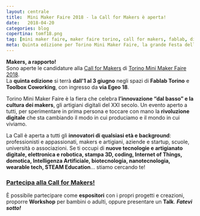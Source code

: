 ```yaml
---
layout: centrale
title:  Mini Maker Faire 2018 - la Call for Makers è aperta!
date:   2018-04-20
categories: blog
copertina: tomf18.png
tag: [mini maker faire, maker faire torino, call for makers, fablab, digital fabrication, makers, fablab torino]
meta: Quinta edizione per Torino Mini Maker Faire, la grande Festa dell'Innovazione, dall'1 al 3 giugno negli spazi di Fablab Torino e Toolbox Coworking. La Call for Makers per partecipare è aperta!
---
```

**Makers, a rapporto!**  
Sono aperte le candidature alla [Call for Makers](http://torino.makerfaire.com/call-for-makers) di [Torino Mini Maker Faire 2018](http://torino.makerfaire.com).  
La **quinta edizione** si terrà **dall'1 al 3 giugno** negli spazi di **Fablab Torino** e **Toolbox Coworking**, con ingresso da **via Egeo 18**.  

Torino Mini Maker Faire è la fiera che celebra **l’innovazione “dal basso” e la cultura dei makers**, gli artigiani digitali del XXI secolo. Un evento aperto a tutti, per sperimentare in prima persona e toccare con mano la **rivoluzione digitale** che sta cambiando il modo in cui produciamo e il mondo in cui viviamo.  

La Call è aperta a tutti gli **innovatori di qualsiasi età e background**: professionisti e appassionati, makers e artigiani, aziende e startup, scuole, università o associazioni. Se ti occupi di **nuove tecnologie e artigianato digitale, elettronica e robotica, stampa 3D, coding, Internet of Things, domotica, Intelligenza Artificiale, biotecnologia, nanotecnologia, wearable tech, STEAM Education**… stiamo cercando te!

### [Partecipa alla Call for Makers!](http://torino.makerfaire.com/call-for-makers)  

È possibile partecipare come **espositori** con i propri progetti e creazioni, proporre **Workshop** per bambini o adulti, oppure presentare un **Talk**. ***Fatevi sotto!***

